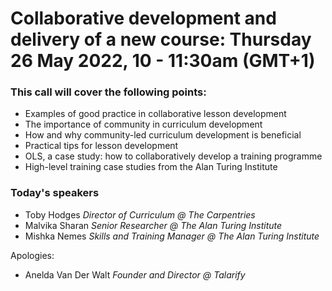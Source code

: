 # Collaborative development and delivery of a new course: Thursday 26 May 2022, 10 - 11:30am (GMT+1)

### This call will cover the following points:
- Examples of good practice in collaborative lesson development
- The importance of community in curriculum development
- How and why community-led curriculum development is beneficial
- Practical tips for lesson development
- OLS, a case study: how to collaboratively develop a training programme
- High-level training case studies from the Alan Turing Institute

### Today's speakers
- Toby Hodges _Director of Curriculum @ The Carpentries_
- Malvika Sharan _Senior Researcher @ The Alan Turing Institute_
- Mishka Nemes _Skills and Training Manager @ The Alan Turing Institute_

Apologies:
- Anelda Van Der Walt _Founder and Director @ Talarify_
